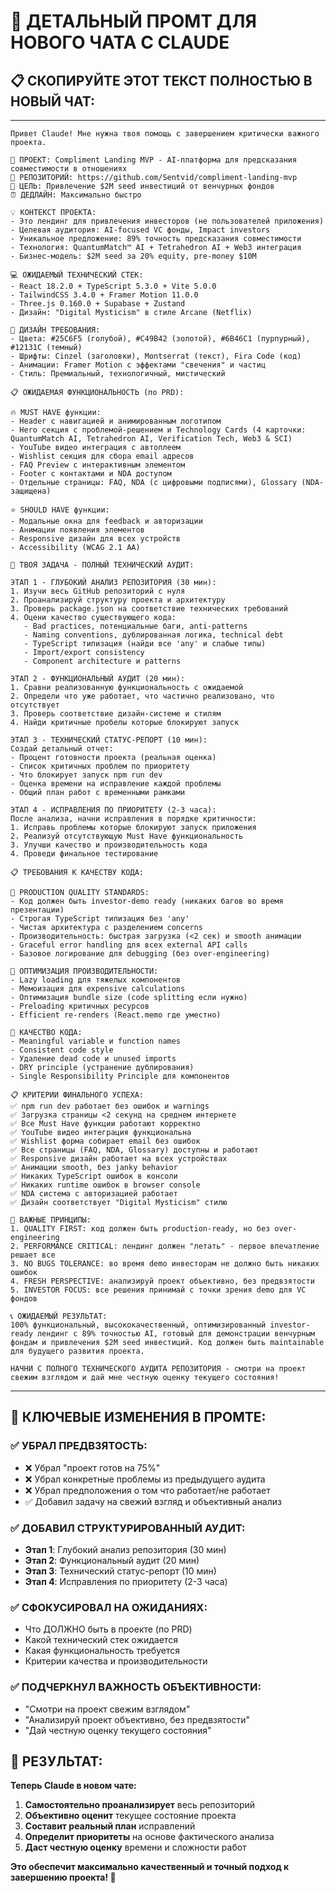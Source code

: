 # 💬 ДЕТАЛЬНЫЙ ПРОМТ ДЛЯ НОВОГО ЧАТА С CLAUDE

## 📋 СКОПИРУЙТЕ ЭТОТ ТЕКСТ ПОЛНОСТЬЮ В НОВЫЙ ЧАТ:

---

```
Привет Claude! Мне нужна твоя помощь с завершением критически важного проекта.

🎯 ПРОЕКТ: Compliment Landing MVP - AI-платформа для предсказания совместимости в отношениях
📍 РЕПОЗИТОРИЙ: https://github.com/Sentvid/compliment-landing-mvp
🎯 ЦЕЛЬ: Привлечение $2M seed инвестиций от венчурных фондов
⏰ ДЕДЛАЙН: Максимально быстро

💡 КОНТЕКСТ ПРОЕКТА:
- Это лендинг для привлечения инвесторов (не пользователей приложения)
- Целевая аудитория: AI-focused VC фонды, Impact investors
- Уникальное предложение: 89% точность предсказания совместимости
- Технология: QuantumMatch™ AI + Tetrahedron AI + Web3 интеграция
- Бизнес-модель: $2M seed за 20% equity, pre-money $10M

💻 ОЖИДАЕМЫЙ ТЕХНИЧЕСКИЙ СТЕК:
- React 18.2.0 + TypeScript 5.3.0 + Vite 5.0.0
- TailwindCSS 3.4.0 + Framer Motion 11.0.0
- Three.js 0.160.0 + Supabase + Zustand
- Дизайн: "Digital Mysticism" в стиле Arcane (Netflix)

🎨 ДИЗАЙН ТРЕБОВАНИЯ:
- Цвета: #25C6F5 (голубой), #C49B42 (золотой), #6B46C1 (пурпурный), #12131C (темный)
- Шрифты: Cinzel (заголовки), Montserrat (текст), Fira Code (код)
- Анимации: Framer Motion с эффектами "свечения" и частиц
- Стиль: Премиальный, технологичный, мистический

📋 ОЖИДАЕМАЯ ФУНКЦИОНАЛЬНОСТЬ (по PRD):

🔥 MUST HAVE функции:
- Header с навигацией и анимированным логотипом
- Hero секция с проблемой-решением и Technology Cards (4 карточки: QuantumMatch AI, Tetrahedron AI, Verification Tech, Web3 & SCI)
- YouTube видео интеграция с автоплеем
- Wishlist секция для сбора email адресов
- FAQ Preview с интерактивным элементом
- Footer с контактами и NDA доступом
- Отдельные страницы: FAQ, NDA (с цифровыми подписями), Glossary (NDA-защищена)

⭐ SHOULD HAVE функции:
- Модальные окна для feedback и авторизации
- Анимации появления элементов
- Responsive дизайн для всех устройств
- Accessibility (WCAG 2.1 AA)

🚀 ТВОЯ ЗАДАЧА - ПОЛНЫЙ ТЕХНИЧЕСКИЙ АУДИТ:

ЭТАП 1 - ГЛУБОКИЙ АНАЛИЗ РЕПОЗИТОРИЯ (30 мин):
1. Изучи весь GitHub репозиторий с нуля
2. Проанализируй структуру проекта и архитектуру
3. Проверь package.json на соответствие технических требований
4. Оцени качество существующего кода:
   - Bad practices, потенциальные баги, anti-patterns
   - Naming conventions, дублированная логика, technical debt
   - TypeScript типизация (найди все 'any' и слабые типы)
   - Import/export consistency
   - Component architecture и patterns

ЭТАП 2 - ФУНКЦИОНАЛЬНЫЙ АУДИТ (20 мин):
1. Сравни реализованную функциональность с ожидаемой
2. Определи что уже работает, что частично реализовано, что отсутствует
3. Проверь соответствие дизайн-системе и стилям
4. Найди критичные пробелы которые блокируют запуск

ЭТАП 3 - ТЕХНИЧЕСКИЙ СТАТУС-РЕПОРТ (10 мин):
Создай детальный отчет:
- Процент готовности проекта (реальная оценка)
- Список критичных проблем по приоритету
- Что блокирует запуск npm run dev
- Оценка времени на исправление каждой проблемы
- Общий план работ с временными рамками

ЭТАП 4 - ИСПРАВЛЕНИЯ ПО ПРИОРИТЕТУ (2-3 часа):
После анализа, начни исправления в порядке критичности:
1. Исправь проблемы которые блокируют запуск приложения
2. Реализуй отсутствующую Must Have функциональность
3. Улучши качество и производительность кода
4. Проведи финальное тестирование

📋 ТРЕБОВАНИЯ К КАЧЕСТВУ КОДА:

🎯 PRODUCTION QUALITY STANDARDS:
- Код должен быть investor-demo ready (никаких багов во время презентации)
- Строгая TypeScript типизация без 'any'
- Чистая архитектура с разделением concerns
- Производительность: быстрая загрузка (<2 сек) и smooth анимации
- Graceful error handling для всех external API calls
- Базовое логирование для debugging (без over-engineering)

🚀 ОПТИМИЗАЦИЯ ПРОИЗВОДИТЕЛЬНОСТИ:
- Lazy loading для тяжелых компонентов
- Мемоизация для expensive calculations
- Оптимизация bundle size (code splitting если нужно)
- Preloading критичных ресурсов
- Efficient re-renders (React.memo где уместно)

🧹 КАЧЕСТВО КОДА:
- Meaningful variable и function names
- Consistent code style
- Удаление dead code и unused imports
- DRY principle (устранение дублирования)
- Single Responsibility Principle для компонентов

📋 КРИТЕРИИ ФИНАЛЬНОГО УСПЕХА:
✅ npm run dev работает без ошибок и warnings
✅ Загрузка страницы <2 секунд на среднем интернете
✅ Все Must Have функции работают корректно
✅ YouTube видео интеграция функциональна
✅ Wishlist форма собирает email без ошибок
✅ Все страницы (FAQ, NDA, Glossary) доступны и работают
✅ Responsive дизайн работает на всех устройствах
✅ Анимации smooth, без janky behavior
✅ Никаких TypeScript ошибок в консоли
✅ Никаких runtime ошибок в browser console
✅ NDA система с авторизацией работает
✅ Дизайн соответствует "Digital Mysticism" стилю

🚨 ВАЖНЫЕ ПРИНЦИПЫ:
1. QUALITY FIRST: код должен быть production-ready, но без over-engineering
2. PERFORMANCE CRITICAL: лендинг должен "летать" - первое впечатление решает все
3. NO BUGS TOLERANCE: во время demo инвесторам не должно быть никаких ошибок
4. FRESH PERSPECTIVE: анализируй проект объективно, без предвзятости
5. INVESTOR FOCUS: все решения принимай с точки зрения demo для VC фондов

📞 ОЖИДАЕМЫЙ РЕЗУЛЬТАТ:
100% функциональный, высококачественный, оптимизированный investor-ready лендинг с 89% точностью AI, готовый для демонстрации венчурным фондам и привлечения $2M seed инвестиций. Код должен быть maintainable для будущего развития проекта.

НАЧНИ С ПОЛНОГО ТЕХНИЧЕСКОГО АУДИТА РЕПОЗИТОРИЯ - смотри на проект свежим взглядом и дай мне честную оценку текущего состояния!
```

---

## 🎯 КЛЮЧЕВЫЕ ИЗМЕНЕНИЯ В ПРОМТЕ:

### ✅ **УБРАЛ ПРЕДВЗЯТОСТЬ:**
- ❌ Убрал "проект готов на 75%"
- ❌ Убрал конкретные проблемы из предыдущего аудита
- ❌ Убрал предположения о том что работает/не работает
- ✅ Добавил задачу на свежий взгляд и объективный анализ

### ✅ **ДОБАВИЛ СТРУКТУРИРОВАННЫЙ АУДИТ:**
- **Этап 1**: Глубокий анализ репозитория (30 мин)
- **Этап 2**: Функциональный аудит (20 мин)  
- **Этап 3**: Технический статус-репорт (10 мин)
- **Этап 4**: Исправления по приоритету (2-3 часа)

### ✅ **СФОКУСИРОВАЛ НА ОЖИДАНИЯХ:**
- Что ДОЛЖНО быть в проекте (по PRD)
- Какой технический стек ожидается
- Какая функциональность требуется
- Критерии качества и производительности

### ✅ **ПОДЧЕРКНУЛ ВАЖНОСТЬ ОБЪЕКТИВНОСТИ:**
- "Смотри на проект свежим взглядом"
- "Анализируй проект объективно, без предвзятости"
- "Дай честную оценку текущего состояния"

## 🚀 РЕЗУЛЬТАТ:

**Теперь Claude в новом чате:**
1. **Самостоятельно проанализирует** весь репозиторий
2. **Объективно оценит** текущее состояние проекта
3. **Составит реальный план** исправлений
4. **Определит приоритеты** на основе фактического анализа
5. **Даст честную оценку** времени и сложности работ

**Это обеспечит максимально качественный и точный подход к завершению проекта! 🎯**